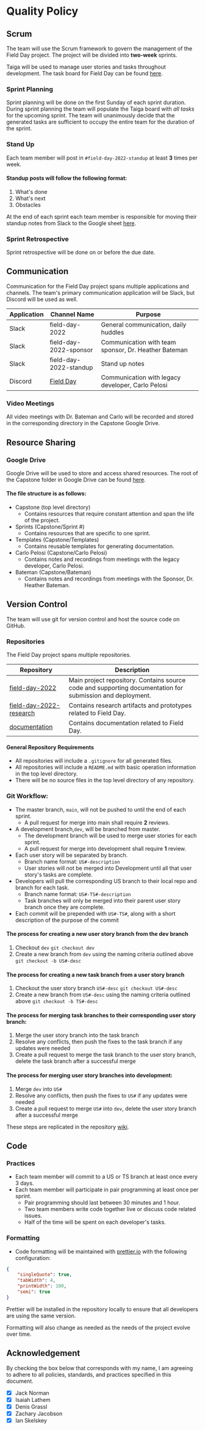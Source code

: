 # Quality Policy

## Scrum

The team will use the Scrum framework to govern the management of the Field Day project. The project will be divided into **two-week** sprints.

Taiga will be used to manage user stories and tasks throughout development. The task board for Field Day can be found [here](https://tree.taiga.io/project/jlnorma4-field-day-capstone-project/).

### Sprint Planning

Sprint planning will be done on the first Sunday of each sprint duration.
During sprint planning the team will populate the Taiga board with _all tasks_ for the upcoming sprint.
The team will unanimously decide that the generated tasks are sufficient to occupy the entire team for the duration of the sprint.

### Stand Up

Each team member will post in `#field-day-2022-standup` at least **3** times per week.

#### Standup posts will follow the following format:

1. What's done
2. What's next
3. Obstacles

At the end of each sprint each team member is responsible for moving their standup notes from Slack
to the Google sheet [here](https://docs.google.com/spreadsheets/d/1w-NvV3TirU2b-vhc_i9atq4p5Iq6dCsULkxHvz-hnAI/edit?usp=sharing).

### Sprint Retrospective

Sprint retrospective will be done on or before the due date.

## Communication

Communication for the Field Day project spans multiple applications and channels. The team's primary communication application will be Slack, but Discord will be used as well.

| Application | Channel Name                               | Purpose                                              |
| ----------- | ------------------------------------------ | ---------------------------------------------------- |
| Slack       | field-day-2022                             | General communication, daily huddles                 |
| Slack       | field-day-2022-sponsor                     | Communication with team sponsor, Dr. Heather Bateman |
| Slack       | field-day-2022-standup                     | Stand up notes                                       |
| Discord     | [Field Day](https://discord.gg/qfWDMEdUfr) | Communication with legacy developer, Carlo Pelosi    |

### Video Meetings

All video meetings with Dr. Bateman and Carlo will be recorded and stored in the corresponding directory in the Capstone Google Drive.

## Resource Sharing

### Google Drive

Google Drive will be used to store and access shared resources. The root of the Capstone folder in Google Drive can be
found [here](https://drive.google.com/drive/folders/19JDGxjSamYeW-ZXcv5gNdX_IfooPdGxY?usp=sharing).

#### The file structure is as follows:

-   Capstone (top level directory)
    -   Contains resources that require constant attention and span the life of the project.
-   Sprints (Capstone/Sprint #)
    -   Contains resources that are specific to one sprint.
-   Templates (Capstone/Templates)
    -   Contains reusable templates for generating documentation.
-   Carlo Pelosi (Capstone/Carlo Pelosi)
    -   Contains notes and recordings from meetings with the legacy developer, Carlo Pelosi.
-   Bateman (Capstone/Bateman)
    -   Contains notes and recordings from meetings with the Sponsor, Dr. Heather Bateman.

## Version Control

The team will use git for version control and host the source code on GitHub.

### Repositories

The Field Day project spans multiple repositories.

| Repository                                                                           | Description                                                                                               |
| ------------------------------------------------------------------------------------ | --------------------------------------------------------------------------------------------------------- |
| [field-day-2022](https://github.com/Field-Day-2022/field-day-2022)                   | Main project repository. Contains source code and supporting documentation for submission and deployment. |
| [field-day-2022-research](https://github.com/Field-Day-2022/field-day-2022-research) | Contains research artifacts and prototypes related to Field Day.                                          |
| [documentation](https://github.com/Field-Day-2022/documentation)                     | Contains documentation related to Field Day.                                                              |

#### General Repository Requirements

-   All repositories will include a `.gitignore` for all generated files.
-   All repositories will include a `README.md` with basic operation information in the top level directory.
-   There will be no source files in the top level directory of any repository.

### Git Workflow:

-   The master branch, `main`, will not be pushed to until the end of each sprint.
    -   A pull request for merge into main shall require **2** reviews.
-   A development branch,`dev`, will be branched from master.
    -   The development branch will be used to merge user stories for each sprint.
    -   A pull request for merge into development shall require **1** review.
-   Each user story will be separated by branch.
    -   Branch name format: `US#-description`
    -   User stories will not be merged into Development until all that user story's tasks are complete.
-   Developers will pull the corresponding US branch to their local repo and branch for each task.
    -   Branch name format: `US#-TS#-description`
    -   Task branches will only be merged into their parent user story branch once they are complete.
-   Each commit will be prepended with `US#-TS#`, along with a short description of the purpose of the commit

#### The process for creating a new user story branch from the dev branch

1. Checkout `dev`
   `git checkout dev`
2. Create a new branch from `dev` using the naming criteria outlined above
   `git checkout -b US#-desc`

#### The process for creating a new task branch from a user story branch

1. Checkout the user story branch `US#-desc`
   `git checkout US#-desc`
2. Create a new branch from `US#-desc` using the naming criteria outlined above
   `git checkout -b TS#-desc`

#### The process for merging task branches to their corresponding user story branch:

1. Merge the user story branch into the task branch
2. Resolve any conflicts, then push the fixes to the task branch if any updates were needed
3. Create a pull request to merge the task branch to the user story branch, delete the task branch after a successful merge

#### The process for merging user story branches into development:

1. Merge `dev` into `US#`
2. Resolve any conflicts, then push the fixes to `US#` if any updates were needed
3. Create a pull request to merge `US#` into `dev`, delete the user story branch after a successful merge

These steps are replicated in the repository [wiki](https://github.com/Field-Day-2022/field-day-2022/wiki).

## Code

### Practices

-   Each team member will commit to a US or TS branch at least once every 3 days.
-   Each team member will participate in pair programming at least once per sprint.
    -   Pair programming should last between 30 minutes and 1 hour.
    -   Two team members write code together live or discuss code related issues.
    -   Half of the time will be spent on each developer's tasks.

### Formatting

-   Code formatting will be maintained with [prettier.io](https://prettier.io/) with the following configuration:

```json
{
    "singleQuote": true,
    "tabWidth": 4,
    "printWidth": 100,
    "semi": true
}
```

Prettier will be installed in the repository locally to ensure that all developers are using the same version.

Formatting will also change as needed as the needs of the project evolve over time.

## Acknowledgement

By checking the box below that corresponds with my name, I am agreeing to adhere to all policies, standards,
and practices specified in this document.

-   [x] Jack Norman
-   [x] Isaiah Lathem
-   [x] Denis Grassl
-   [x] Zachary Jacobson
-   [x] Ian Skelskey
